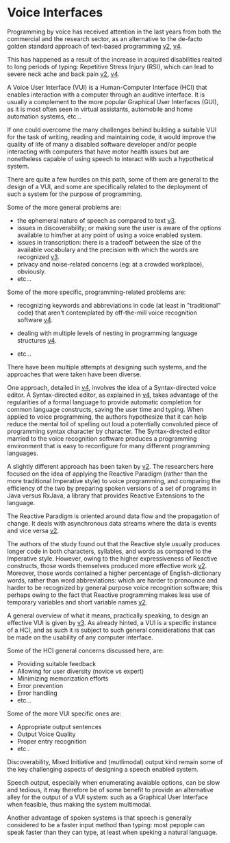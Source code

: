 # Voice Interfaces

Programming by voice has received attention in the last years from both the commercial and the research sector, as an alternative to the de-facto golden standard approach of text-based programming [v2](./bib.md#v2), [v4](./bib.md#v4).

This has happened as a result of the increase in acquired disabilities realted to long periods of typing: Repetitive Stress Injury (RSI), which can lead to severe neck ache and back pain [v2](./bib.md#v2), [v4](./bib.md#v4).

A Voice User Interface (VUI) is a Human-Computer Interface (HCI) that enables interaction with a computer through an auditive interface. It is usually a complement to the more popular Graphical User Interfaces (GUI), as it is most often seen in virtual assistants, automobile and home automation systems, etc...

If one could overcome the many challenges behind building a suitable VUI for the task of writing, reading and maintaining code, it would improve the quality of life of many a disabled software developer and/or people interacting with computers that have motor health issues but are nonetheless capable of using speech to interact with such a hypothetical system.

There are quite a few hurdles on this path, some of them are general to the design of a VUI, and some are specifically related to the deployment of such a system for the purpose of programming.

Some of the more general problems are:

- the ephemeral nature of speech as compared to text [v3](./bib.md#v3).
- issues in discoverability; or making sure the user is aware of the options available to him/her at any point of using a voice enabled system.
- issues in transcription: there is a tradeoff between the size of the available vocabulary and the precision with which the words are recognized [v3](./bib.md#v3).
- privacy and noise-related concerns (eg: at a crowded workplace), obviously.
- etc...

Some of the more specific, programming-related problems are:

- recognizing keywords and abbreviations in code (at least in "traditional" code) that aren't contemplated by off-the-mill voice recognition software [v4](./bib.md#v4).
- dealing with multiple levels of nesting in programming language structures [v4](./bib.md#v4).

- etc...

There have been multiple attempts at designing such systems, and the approaches that were taken have been diverse.

One approach, detailed in [v4](./bib.md#v4), involves the idea of a Syntax-directed voice editor. A Syntax-directed editor, as explained in [v4](./bib.md#v4), takes advantage of the regularities of a formal language to provide automatic completion for common language constructs, saving the user time and typing. When applied to voice programming, the authors hypothesize that it can help reduce the mental toil of spelling out loud a potentially convoluted piece of programming syntax character by character. The Syntax-directed editor married to the voice recognition software produces a programming environment that is easy to reconfigure for many different programming languages.

A slightly different approach has been taken by [v2](./bib.md#v2). The researchers here focused on the idea of applying the Reactive Paradigm (rather than the more traditional Imperative style) to voice programming, and comparing the efficiency of the two by preparing spoken versions of a set of programs in Java versus RxJava, a library that provides Reactive Extensions to the language.

The Reactive Paradigm is oriented around data flow and the propagation of change. It deals with asynchronous data streams where the data is events and vice versa [v2](./bib.md#v2).

The authors of the study found out that the Reactive style usually produces longer code in both characters, syllables, and words as compared to the Imperative style. However, owing to the higher expressiveness of Reactive constructs, those words themselves produced more effective work [v2](./bib.md#v2). Moreover, those words contained a higher percentage of English-dictionary words, rather than word abbreviations: which are harder to pronounce and harder to be recognized by general purpose voice recognition software; this perhaps owing to the fact that Reactive programming makes less use of temporary variables and short variable names [v2](./bib.md#v2).

A general overview of what it means, practically speaking, to design an effective VUI is given by [v3](./bib.md#v3). As already hinted, a VUI is a specific instance of a HCI, and as such it is subject to such general considerations that can be made on the usability of any computer interface.

Some of the HCI general concerns discussed here, are:

-  Providing suitable feedback
-  Allowing for user diversity (novice vs expert)
-  Minimizing memorization efforts
-  Error prevention
-  Error handling
-  etc...

Some of the more VUI specific ones are:

- Appropriate output sentences
- Output Voice Quality
- Proper entry recognition
- etc..

Discoverability, Mixed Initiative and (mutlimodal) output kind remain some of the key challenging aspects of designing a speech enabled system. 

Speech output, especially when enumerating avaiable options, can be slow and tedious, it may therefore be of some benefit to provide an alternative alley for the output of a VUI system: such as a Graphical User Interface when feasible, thus making the system multimodal.

Another advantage of spoken systems is that speech is generally considered to be a faster input method than typing: most pepople can speak faster than they can type, at least when speking a natural language.


<!-- TODO: cite ALVIN -->
<!-- 
TODO
https://www.typingmaster.com/speech-speed-test/
https://en.wikipedia.org/wiki/Speech_tempo
https://typing-speed-test.aoeu.eu/
https://en.wikipedia.org/wiki/Words_per_minute
https://en.wikipedia.org/wiki/Repetitive_strain_injury
https://en.wikipedia.org/wiki/Eye_strain
https://en.wikipedia.org/wiki/Voice_user_interface
https://userguiding.com/blog/voice-user-interface/ 
-->
